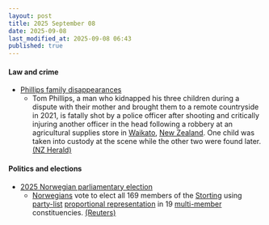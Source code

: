```yaml
---
layout: post
title: 2025 September 08
date: 2025-09-08
last_modified_at: 2025-09-08 06:43
published: true
---
```



#### Law and crime

* [Phillips family disappearances](https://en.wikipedia.org/wiki/Phillips_family_disappearances "Phillips family disappearances")
  * Tom Phillips, a man who kidnapped his three children during a dispute with their mother and brought them to a remote countryside in 2021, is fatally shot by a police officer after shooting and critically injuring another officer in the head following a robbery at an agricultural supplies store in [Waikato](https://en.wikipedia.org/wiki/Waikato "Waikato"), [New Zealand](https://en.wikipedia.org/wiki/New_Zealand "New Zealand"). One child was taken into custody at the scene while the other two were found later. [(NZ Herald)](https://www.nzherald.co.nz/nz/marokopa-children-found-after-tom-phillips-killed-in-police-shooting/GAVRHEIFR5DSBPD3QVWCNSG72U/)

#### Politics and elections

* [2025 Norwegian parliamentary election](https://en.wikipedia.org/wiki/2025_Norwegian_parliamentary_election "2025 Norwegian parliamentary election")
  * [Norwegians](https://en.wikipedia.org/wiki/Norwegians "Norwegians") vote to elect all 169 members of the [Storting](https://en.wikipedia.org/wiki/Storting "Storting") using [party-list](https://en.wikipedia.org/wiki/Party-list_proportional_representation "Party-list proportional representation") [proportional representation](https://en.wikipedia.org/wiki/Proportional_representation "Proportional representation") in 19 [multi-member](https://en.wikipedia.org/wiki/Voting_systems#Multiple-winner_methods "Voting systems") constituencies. [(Reuters)](https://www.reuters.com/world/europe/norwegians-vote-labour-party-narrowly-favoured-win-re-election-2025-09-08/)
